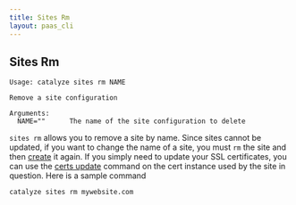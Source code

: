 ```yaml
---
title: Sites Rm
layout: paas_cli
---
```


## Sites Rm

```
Usage: catalyze sites rm NAME

Remove a site configuration

Arguments:
  NAME=""      The name of the site configuration to delete
```

`sites rm` allows you to remove a site by name. Since sites cannot be updated, if you want to change the name of a site, you must `rm` the site and then [create](/paas/paas-cli-reference/#SitesCreate) it again. If you simply need to update your SSL certificates, you can use the [certs update](/paas/paas-cli-reference/#CertsUpdate) command on the cert instance used by the site in question. Here is a sample command

```
catalyze sites rm mywebsite.com
```
